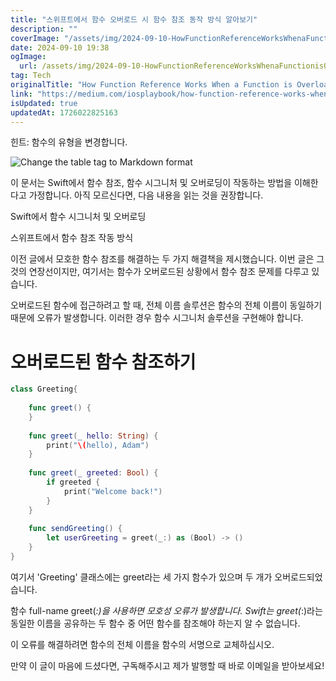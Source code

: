 ```yaml
---
title: "스위프트에서 함수 오버로드 시 함수 참조 동작 방식 알아보기"
description: ""
coverImage: "/assets/img/2024-09-10-HowFunctionReferenceWorksWhenaFunctionisOverloadedinSwift_0.png"
date: 2024-09-10 19:38
ogImage: 
  url: /assets/img/2024-09-10-HowFunctionReferenceWorksWhenaFunctionisOverloadedinSwift_0.png
tag: Tech
originalTitle: "How Function Reference Works When a Function is Overloaded in Swift"
link: "https://medium.com/iosplaybook/how-function-reference-works-when-a-function-is-overloaded-in-swift-c6fca8ee9430"
isUpdated: true
updatedAt: 1726022825163
---
```



힌트: 함수의 유형을 변경합니다.

![Change the table tag to Markdown format](/assets/img/2024-09-10-HowFunctionReferenceWorksWhenaFunctionisOverloadedinSwift_0.png)

이 문서는 Swift에서 함수 참조, 함수 시그니처 및 오버로딩이 작동하는 방법을 이해한다고 가정합니다. 아직 모르신다면, 다음 내용을 읽는 것을 권장합니다.

Swift에서 함수 시그니처 및 오버로딩

<div class="content-ad"></div>

스위프트에서 함수 참조 작동 방식

이전 글에서 모호한 함수 참조를 해결하는 두 가지 해결책을 제시했습니다. 이번 글은 그것의 연장선이지만, 여기서는 함수가 오버로드된 상황에서 함수 참조 문제를 다루고 있습니다.

오버로드된 함수에 접근하려고 할 때, 전체 이름 솔루션은 함수의 전체 이름이 동일하기 때문에 오류가 발생합니다. 이러한 경우 함수 시그니처 솔루션을 구현해야 합니다.

# 오버로드된 함수 참조하기

<div class="content-ad"></div>

```swift
class Greeting{
    
    func greet() {
    }
    
    func greet(_ hello: String) {
        print("\(hello), Adam")
    }
    
    func greet(_ greeted: Bool) {
        if greeted {
            print("Welcome back!")
        }
    }
    
    func sendGreeting() {
        let userGreeting = greet(_:) as (Bool) -> ()
    }
}
```

여기서 'Greeting' 클래스에는 greet라는 세 가지 함수가 있으며 두 개가 오버로드되었습니다.

함수 full-name greet(_:)을 사용하면 모호성 오류가 발생합니다. Swift는 greet(_:)라는 동일한 이름을 공유하는 두 함수 중 어떤 함수를 참조해야 하는지 알 수 없습니다.


<div class="content-ad"></div>

이 오류를 해결하려면 함수의 전체 이름을 함수의 서명으로 교체하십시오.

만약 이 글이 마음에 드셨다면, 구독해주시고 제가 발행할 때 바로 이메일을 받아보세요!